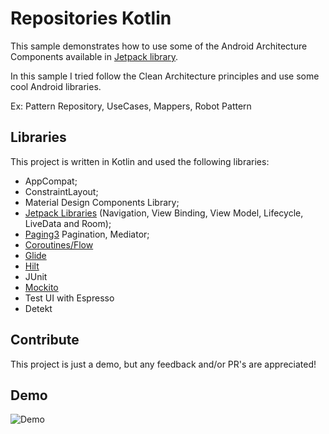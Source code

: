 # Repositories Kotlin
This sample demonstrates how to use some of the Android Architecture Components available in  [Jetpack library](https://developer.android.com/jetpack/).

In this sample I tried follow the Clean Architecture principles and use some cool Android libraries.

Ex: Pattern Repository, UseCases, Mappers, Robot Pattern

## Libraries
This project is written in Kotlin and used the following libraries:

* AppCompat;
* ConstraintLayout;
* Material Design Components Library;
* [Jetpack Libraries](https://developer.android.com/jetpack/) (Navigation, View Binding, View Model, Lifecycle, LiveData and Room);
* [Paging3](https://developer.android.com/topic/libraries/architecture/paging/v3-overview?) Pagination, Mediator;
* [Coroutines/Flow](https://github.com/Kotlin/kotlinx.coroutines)
* [Glide](https://github.com/bumptech/glide)
* [Hilt](https://developer.android.com/training/dependency-injection/hilt-android?hl=pt-br)
* JUnit
* [Mockito](http://site.mockito.org/)
* Test UI with Espresso 
* Detekt

## Contribute

This project is just a demo, but any feedback and/or PR's are appreciated!

## Demo

![Demo](https://github.com/fgarcia1401/kotlin-stars/blob/master/resources/teste.gif)
